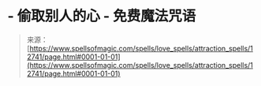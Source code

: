<!--yml

category: 未分类

date: 2024-06-12 18:50:39

-->

# -   偷取别人的心 - 免费魔法咒语

> 来源：[https://www.spellsofmagic.com/spells/love_spells/attraction_spells/12741/page.html#0001-01-01](https://www.spellsofmagic.com/spells/love_spells/attraction_spells/12741/page.html#0001-01-01)
